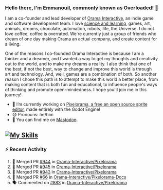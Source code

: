 ### Hello there, I'm Emmanouil, commonly known as Overloaded! 👋
I am a co-founder and lead developer of [Orama Interactive](https://www.orama-interactive.com/), an indie game and software development team. I love [science and learning](https://github.com/OverloadedOrama/KnowledgeBase), games, art, animals, dreams, chocolate, automation, robots, life, the Universe. I do not love coffee, coffee is overrated. We're currently just a group of friends who dream of one day making Orama an actual company, and create content for a living.

One of the reasons I co-founded Orama Interactive is because I am a thinker and a dreamer, and I wanted a way to get my thoughts and creativity out to the world, and to make my dreams a reality. I also think that one of the best, if not the best, way to change and improve this world is through art and technology. And, well, games are a combination of both. So another reason I chose this path is to attempt to make this world a better place, from making content that is both fun and educational, to influence people's ways of thinking and promote open-mindedness. I hope you'll join me in this journey!

- 🔭 I’m currently working on [Pixelorama, a free an open source sprite editor](https://github.com/Orama-Interactive/Pixelorama), made entirely with the Godot Engine!
- 😄 Pronouns: he/him
- 🐘 You can find me on <a rel="me" href="https://mastodon.social/@Overloaded">Mastodon</a>.

[![My Skills](https://skillicons.dev/icons?i=godot,py,cpp,cs,git,linux,html)](https://skillicons.dev)
---

### :zap: Recent Activity

<!--START_SECTION:activity-->
1. 🎉 Merged PR [#944](https://github.com/Orama-Interactive/Pixelorama/pull/944) in [Orama-Interactive/Pixelorama](https://github.com/Orama-Interactive/Pixelorama)
2. 🎉 Merged PR [#945](https://github.com/Orama-Interactive/Pixelorama/pull/945) in [Orama-Interactive/Pixelorama](https://github.com/Orama-Interactive/Pixelorama)
3. 🎉 Merged PR [#943](https://github.com/Orama-Interactive/Pixelorama/pull/943) in [Orama-Interactive/Pixelorama](https://github.com/Orama-Interactive/Pixelorama)
4. 🎉 Merged PR [#66](https://github.com/Orama-Interactive/Pixelorama-Docs/pull/66) in [Orama-Interactive/Pixelorama-Docs](https://github.com/Orama-Interactive/Pixelorama-Docs)
5. 🗣 Commented on [#883](https://github.com/Orama-Interactive/Pixelorama/issues/883#issuecomment-1811703362) in [Orama-Interactive/Pixelorama](https://github.com/Orama-Interactive/Pixelorama)
<!--END_SECTION:activity-->

<!--
**OverloadedOrama/OverloadedOrama** is a ✨ _special_ ✨ repository because its `README.md` (this file) appears on your GitHub profile.

Here are some ideas to get you started:

- 👯 I’m looking to collaborate on ...
- 🤔 I’m looking for help with ...
- 💬 Ask me about ...
- 📫 How to reach me: ...
- ⚡ Fun fact: ...
-->
